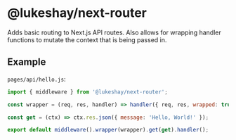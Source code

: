 # @lukeshay/next-router

Adds basic routing to Next.js API routes. Also allows for wrapping handler functions to mutate the context that is being passed in.

## Example

`pages/api/hello.js`:

```javascript
import { middleware } from '@lukeshay/next-router';

const wrapper = (req, res, handler) => handler({ req, res, wrapped: true });

const get = (ctx) => ctx.res.json({ message: 'Hello, World!' });

export default middleware().wrapper(wrapper).get(get).handler();
```
